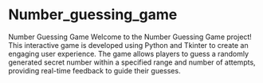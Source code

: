 # Number_guessing_game
Number Guessing Game Welcome to the Number Guessing Game project! This interactive game is developed using Python and Tkinter to create an engaging user experience. The game allows players to guess a randomly generated secret number within a specified range and number of attempts, providing real-time feedback to guide their guesses.
